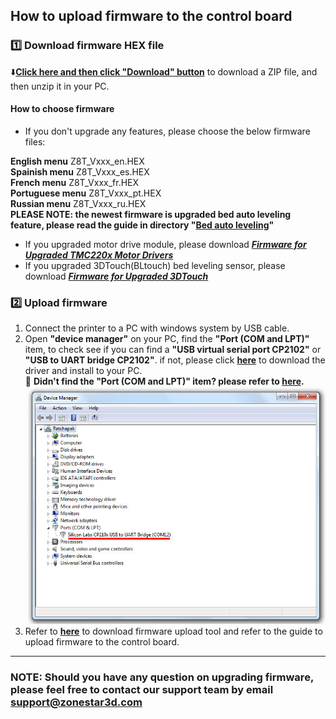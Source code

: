 ## How to upload firmware to the control board

### :one: Download firmware HEX file
:arrow_down:[**Click here and then click "Download" button**](./Z8T_V200.zip) to download a ZIP file, and then unzip it in your PC.
#### How to choose firmware
- If you don't upgrade any features, please choose the below firmware files:
> 
  **English menu** Z8T\_Vxxx_en.HEX    
 **Spainish menu** Z8T\_Vxxx_es.HEX   
 **French menu** Z8T\_Vxxx_fr.HEX   
 **Portuguese menu** Z8T\_Vxxx_pt.HEX   
 **Russian menu** Z8T\_Vxxx_ru.HEX     
 **PLEASE NOTE: the newest firmware is upgraded bed auto leveling feature, please read the guide in directory "[Bed auto leveling](https://github.com/ZONESTAR3D/Firmware/tree/master/Z8/Z8T/ZRIBV6(default)/Firmware/V2.0.0/LCD12864/Bed%20auto%20leveling)"**
- If you upgraded motor drive module, please download [***Firmware for Upgraded TMC220x Motor Drivers***](./TMC220x.zip)   
- If you upgraded 3DTouch(BLtouch) bed leveling sensor, please download [***Firmware for Upgraded 3DTouch***](./3DTouch.zip)     

### :two: Upload firmware
1. Connect the printer to a PC with windows system by USB cable.
2. Open **"device manager"** on your PC, find the **"Port (COM and LPT)"** item, to check see if you can find a  **"USB virtual serial port CP2102"** or **"USB to UART bridge CP2102"**. if not, please click [**here**](https://www.silabs.com/developers/usb-to-uart-bridge-vcp-drivers?tab=downloads) to download the driver and install to your PC.  
      :memo: **Didn't find the "Port (COM and LPT)" item? please refer to [here](https://profound-answers.com/what-are-com-and-lpt-ports/#:~:text=How%20do%20I%20find%20ports%20COM%20and%20LPT%3F,item%20will%20now%20display%20in%20Devices%20and%20Printers.).**  
![](./Device.jpg)
3. Refer to [**here**](https://github.com/ZONESTAR3D/Firmware/tree/master/Firmware_Upload_tool_for_ZRIB_ZMIB) to download firmware upload tool and refer to the guide to upload firmware to the control board.

-------
### NOTE: Should you have any question on upgrading firmware, please feel free to contact our support team by email [**support@zonestar3d.com**](support@zonestar3d.com)

